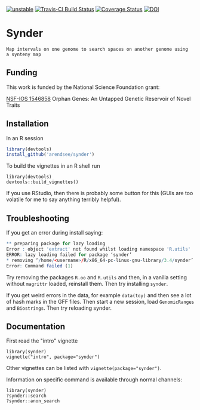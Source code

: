 [![unstable](http://badges.github.io/stability-badges/dist/unstable.svg)](http://github.com/badges/stability-badges)
[![Travis-CI Build Status](https://travis-ci.org/arendsee/synder.svg?branch=master)](https://travis-ci.org/arendsee/synder)
[![Coverage Status](https://img.shields.io/codecov/c/github/arendsee/synder/master.svg)](https://codecov.io/github/arendsee/synder?branch=master)
[![DOI](https://zenodo.org/badge/49688107.svg)](https://zenodo.org/badge/latestdoi/49688107)

# Synder

    Map intervals on one genome to search spaces on another genome using
    a synteny map

## Funding

This work is funded by the National Science Foundation grant:

[NSF-IOS 1546858](https://www.nsf.gov/awardsearch/showAward?AWD_ID=1546858)
Orphan Genes: An Untapped Genetic Reservoir of Novel Traits

## Installation

In an R session
``` R
library(devtools)
install_github('arendsee/synder')
```

To build the vignettes in an R shell run

```
library(devtools)
devtools::build_vignettes()
```

If you use RStudio, then there is probably some button for this (GUIs are too
volatile for me to say anything terribly helpful).

## Troubleshooting

If you get an error during install saying: 

```R
** preparing package for lazy loading                                                              
Error : object 'extract' not found whilst loading namespace 'R.utils'
ERROR: lazy loading failed for package ‘synder’                                
* removing ‘/home/<username>/R/x86_64-pc-linux-gnu-library/3.4/synder’           
Error: Command failed (1) 
```

Try removing the packages `R.oo` and `R.utils` and then, in a vanilla setting
without `magrittr` loaded, reinstall them. Then try installing `synder`.

If you get weird errors in the data, for example `data(toy)` and then see a lot
of hash marks in the GFF files. Then start a new session, load `GenomicRanges`
and `Biostrings`. Then try reloading synder.

## Documentation

First read the "intro" vignette

```
library(synder)
vignette("intro", package="synder")
```

Other vignettes can be listed with `vignette(package="synder")`.

Information on specific command is available through normal channels:

```
library(synder)
?synder::search
?synder::anon_search
```
